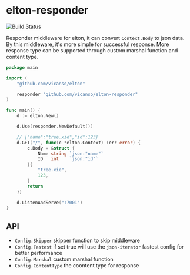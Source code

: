 # elton-responder

[![Build Status](https://img.shields.io/travis/vicanso/elton-responder.svg?label=linux+build)](https://travis-ci.org/vicanso/elton-responder)

Responder middleware for elton, it can convert `Context.Body` to json data. By this middleware, it's more simple for successful response. More response type can be supported through custom marshal function and content type.


```go
package main

import (
	"github.com/vicanso/elton"

	responder "github.com/vicanso/elton-responder"
)

func main() {
	d := elton.New()

	d.Use(responder.NewDefault())

	// {"name":"tree.xie","id":123}
	d.GET("/", func(c *elton.Context) (err error) {
		c.Body = &struct {
			Name string `json:"name"`
			ID   int    `json:"id"`
		}{
			"tree.xie",
			123,
		}
		return
	})

	d.ListenAndServe(":7001")
}
```

## API

- `Config.Skipper` skipper function to skip middleware
- `Config.Fastest` if set true will use the `json-iterator` fastest config for better performance
- `Config.Marshal` custom marshal function
- `Config.ContentType` the coontent type for response
